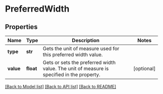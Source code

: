 # PreferredWidth

## Properties
Name | Type | Description | Notes
------------ | ------------- | ------------- | -------------
**type** | **str** | Gets the unit of measure used for this preferred width value. | 
**value** | **float** | Gets or sets the preferred width value. The unit of measure is specified in the  property. | [optional] 

[[Back to Model list]](../README.md#documentation-for-models) [[Back to API list]](../README.md#documentation-for-api-endpoints) [[Back to README]](../README.md)


